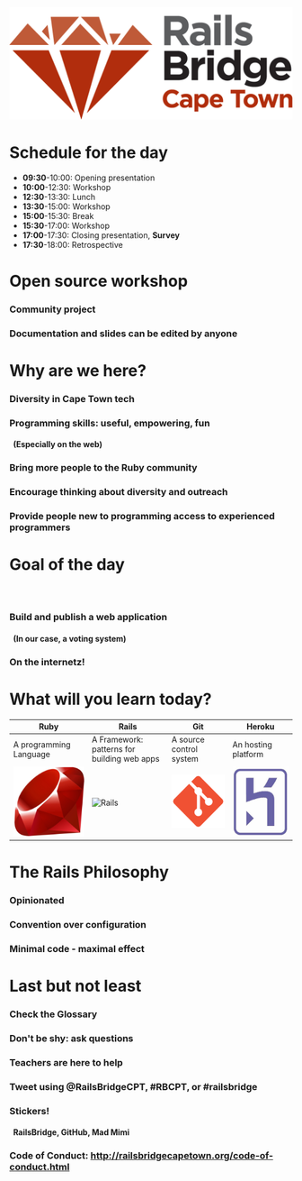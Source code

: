<!SLIDE centereverything bullets>
![Railsbridge](img/rails-bridge-cape-town-logo-large.png)

<!SLIDE bullets>
# Schedule for the day

 * **09:30**-10:00: Opening presentation
 * **10:00**-12:30: Workshop
 * **12:30**-13:30: Lunch
 * **13:30**-15:00: Workshop
 * **15:00**-15:30: Break
 * **15:30**-17:00: Workshop
 * **17:00**-17:30: Closing presentation, **Survey**
 * **17:30**-18:00: Retrospective

<!SLIDE bullets>
# Open source workshop

### Community project
### Documentation and slides can be edited by anyone


<!SLIDE bullets>
# Why are we here?

### Diversity in Cape Town tech
### Programming skills: useful, empowering, fun
#### &nbsp; (Especially on the web)
### Bring more people to the Ruby community
### Encourage thinking about diversity and outreach
### Provide people new to programming access to experienced programmers


<!SLIDE bullets>
# Goal of the day
### &nbsp;
### Build and publish a web application
#### &nbsp; (In our case, a voting system)
### On the internetz!


<!SLIDE center>
# What will you learn today?

|Ruby|Rails|Git|Heroku|
|---|---|---|---|
|A programming Language|A Framework: patterns for building web apps|A source control system|An hosting platform|
| <img src="img/ruby-logo.jpg" alt="Ruby" width="250"> | <img src="img/rails_logo.jpg" alt="Rails" width="250"> | <img src="img/git-icon.png" alt="Git" width="250"> | <img src="img/heroku-logo.png" alt="Heroku"  width="250" > |

<!SLIDE bullets>
# The Rails Philosophy

### Opinionated
### Convention over configuration
### Minimal code - maximal effect

<!SLIDE bullets>
# Last but not least
### Check the Glossary
### Don't be shy: ask questions
### Teachers are here to help
### Tweet using @RailsBridgeCPT, #RBCPT, or #railsbridge
### Stickers! 
#### &nbsp; RailsBridge, GitHub, Mad Mimi
### Code of Conduct: <http://railsbridgecapetown.org/code-of-conduct.html>
